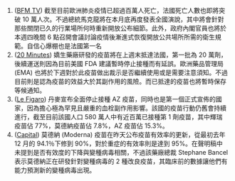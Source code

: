 1. ([BFM TV](https://bit.ly/3tn2if5)) 截至目前歐洲肺炎疫情已超過百萬人死亡，法國死亡人數也即將突破 10 萬人次。不過總統馬克龍將在本月底再度發表全國演說，其中將會針對那些關閉已久的行業場所何時重新開放公布細節。此外，政府內閣官員也將於本週四晚間 6 點召開會議討論疫情後漸進式恢復開放公共場所所需的衛生規範。<Grace>自信心爆棚也是法國第一名</Grace>
1. ([20 Minutes](https://bit.ly/3djEDXk)) 嬌生藥廠研發的疫苗將在上週末抵達法國，第一批為 20 萬劑，後續運送則因為目前美國 FDA 建議暫時停止接種而有延誤。歐洲藥品管理局 (EMA) 也將於下週對於此疫苗做出裁示是否繼續使用或是需要注意須知。不過目前則是認為疫苗的效益大於其副作用的風險。而已抵達的疫苗也將暫時保存等候通知。
1. ([Le Figaro](https://bit.ly/3wUqRlD)) 丹麥宣布全面停止接種 AZ 疫苗，同時也是第一個正式宣佈的國家，因為擔心極為罕見且嚴重的血栓副作用影響。該國的疫苗行動仍舊會持續進行，截至目前該國人口 580 萬人中有近百萬已接種第 1 劑疫苗，其中輝瑞疫苗佔 77%，莫德納疫苗佔 7.8%，AZ 疫苗佔 15.3%。
1. ([Capital](https://bit.ly/2REodAF)) 莫德納 (Moderna) 疫苗在昨天公布疫苗有效率的更新，從最初去年 12 月的 94.1％下修到 90%，對於重症的有效率則是達到 95%。在聲明稿中未提到是否有效度的下降與變種病毒相關，不過該藥廠總裁 Stephane Bancel 表示莫德納正在研發針對變種病毒的 2 種改良疫苗，其臨床前的數據讓他們有能力預測新的變種病毒出現。